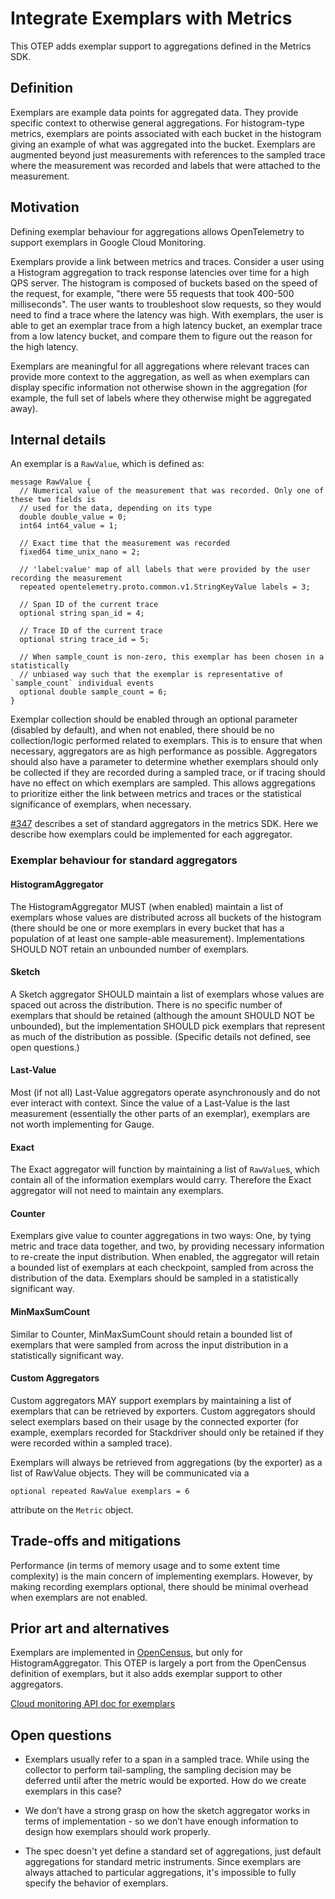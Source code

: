 # Integrate Exemplars with Metrics

This OTEP adds exemplar support to aggregations defined in the Metrics SDK.

## Definition

Exemplars are example data points for aggregated data. They provide specific context to otherwise general aggregations. For histogram-type metrics, exemplars are points associated with each bucket in the histogram giving an example of what was aggregated into the bucket. Exemplars are augmented beyond just measurements with references to the sampled trace where the measurement was recorded and labels that were attached to the measurement.

## Motivation

Defining exemplar behaviour for aggregations allows OpenTelemetry to support exemplars in Google Cloud Monitoring.

Exemplars provide a link between metrics and traces. Consider a user using a Histogram aggregation to track response latencies over time for a high QPS server. The histogram is composed of buckets based on the speed of the request, for example, "there were 55 requests that took 400-500 milliseconds". The user wants to troubleshoot slow requests, so they would need to find a trace where the latency was high. With exemplars, the user is able to get an exemplar trace from a high latency bucket, an exemplar trace from a low latency bucket, and compare them to figure out the reason for the high latency.

Exemplars are meaningful for all aggregations where relevant traces can provide more context to the aggregation, as well as when exemplars can display specific information not otherwise shown in the aggregation (for example, the full set of labels where they otherwise might be aggregated away).

## Internal details

An exemplar is a `RawValue`, which is defined as:

```
message RawValue {
  // Numerical value of the measurement that was recorded. Only one of these two fields is
  // used for the data, depending on its type
  double double_value = 0;
  int64 int64_value = 1;
  
  // Exact time that the measurement was recorded
  fixed64 time_unix_nano = 2;

  // 'label:value' map of all labels that were provided by the user recording the measurement
  repeated opentelemetry.proto.common.v1.StringKeyValue labels = 3;

  // Span ID of the current trace
  optional string span_id = 4;

  // Trace ID of the current trace
  optional string trace_id = 5;

  // When sample_count is non-zero, this exemplar has been chosen in a statistically
  // unbiased way such that the exemplar is representative of `sample_count` individual events
  optional double sample_count = 6;
}
```

Exemplar collection should be enabled through an optional parameter (disabled by default), and when not enabled, there should be no collection/logic performed related to exemplars. This is to ensure that when necessary, aggregators are as high performance as possible. Aggregators should also have a parameter to determine whether exemplars should only be collected if they are recorded during a sampled trace, or if tracing should have no effect on which exemplars are sampled. This allows aggregations to prioritize either the link between metrics and traces or the statistical significance of exemplars, when necessary.

[#347](https://github.com/open-telemetry/opentelemetry-specification/pull/347) describes a set of standard aggregators in the metrics SDK. Here we describe how exemplars could be implemented for each aggregator.

### Exemplar behaviour for standard aggregators

#### HistogramAggregator

The HistogramAggregator MUST (when enabled) maintain a list of exemplars whose values are distributed across all buckets of the histogram (there should be one or more exemplars in every bucket that has a population of at least one sample-able measurement). Implementations SHOULD NOT retain an unbounded number of exemplars.

#### Sketch

A Sketch aggregator SHOULD maintain a list of exemplars whose values are spaced out across the distribution. There is no specific number of exemplars that should be retained (although the amount SHOULD NOT be unbounded), but the implementation SHOULD pick exemplars that represent as much of the distribution as possible. (Specific details not defined, see open questions.)

#### Last-Value

Most (if not all) Last-Value aggregators operate asynchronously and do not ever interact with context. Since the value of a Last-Value is the last measurement (essentially the other parts of an exemplar), exemplars are not worth implementing for Gauge.

#### Exact

The Exact aggregator will function by maintaining a list of `RawValue`s, which contain all of the information exemplars would carry. Therefore the Exact aggregator will not need to maintain any exemplars.

#### Counter

Exemplars give value to counter aggregations in two ways: One, by tying metric and trace data together, and two, by providing necessary information to re-create the input distribution. When enabled, the aggregator will retain a bounded list of exemplars at each checkpoint, sampled from across the distribution of the data. Exemplars should be sampled in a statistically significant way.

#### MinMaxSumCount

Similar to Counter, MinMaxSumCount should retain a bounded list of exemplars that were sampled from across the input distribution in a statistically significant way.

#### Custom Aggregators

Custom aggregators MAY support exemplars by maintaining a list of exemplars that can be retrieved by exporters. Custom aggregators should select exemplars based on their usage by the connected exporter (for example, exemplars recorded for Stackdriver should only be retained if they were recorded within a sampled trace).

Exemplars will always be retrieved from aggregations (by the exporter) as a list of RawValue objects. They will be communicated via a

```
optional repeated RawValue exemplars = 6
```

attribute on the `Metric` object.

## Trade-offs and mitigations

Performance (in terms of memory usage and to some extent time complexity) is the main concern of implementing exemplars. However, by making recording exemplars optional, there should be minimal overhead when exemplars are not enabled.

## Prior art and alternatives

Exemplars are implemented in [OpenCensus](https://github.com/census-instrumentation/opencensus-specs/blob/master/stats/Exemplars.md#exemplars), but only for HistogramAggregator. This OTEP is largely a port from the OpenCensus definition of exemplars, but it also adds exemplar support to other aggregators.

[Cloud monitoring API doc for exemplars](https://cloud.google.com/monitoring/api/ref_v3/rpc/google.api#google.api.Distribution.Exemplar)

## Open questions

- Exemplars usually refer to a span in a sampled trace. While using the collector to perform tail-sampling, the sampling decision may be deferred until after the metric would be exported. How do we create exemplars in this case?

- We don’t have a strong grasp on how the sketch aggregator works in terms of implementation - so we don’t have enough information to design how exemplars should work properly.

- The spec doesn't yet define a standard set of aggregations, just default aggregations for standard metric instruments. Since exemplars are always attached to particular aggregations, it's impossible to fully specify the behavior of exemplars.
